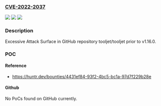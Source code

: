 ### [CVE-2022-2037](https://cve.mitre.org/cgi-bin/cvename.cgi?name=CVE-2022-2037)
![](https://img.shields.io/static/v1?label=Product&message=tooljet%2Ftooljet&color=blue)
![](https://img.shields.io/static/v1?label=Version&message=n%2Fa&color=blue)
![](https://img.shields.io/static/v1?label=Vulnerability&message=CWE-1125%20Excessive%20Attack%20Surface&color=brighgreen)

### Description

Excessive Attack Surface in GitHub repository tooljet/tooljet prior to v1.16.0.

### POC

#### Reference
- https://huntr.dev/bounties/4431ef84-93f2-4bc5-bc1a-97d7f229b28e

#### Github
No PoCs found on GitHub currently.

